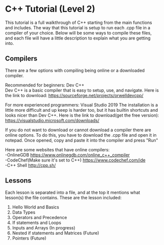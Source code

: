 # C++ Tutorial (Level 2)
This tutorial is a full walkthrough of C++ starting from the main functions and includes. The way that this tutorial is 
setup to run each .cpp file in a compiler of your choice. Below will be some ways to compile these files, and each file 
will have a little description to explain what you are getting into. 

## Compilers
There are a few options with compiling being online or a downloaded compiler. 

Recommended for beginners: Dev C++
<br/>Dev C++ is a basic compiler that is easy to setup, use, and navigate. Here is the link to download: 
https://sourceforge.net/projects/orwelldevcpp/

For more experienced programmers: Visual Studio 2019
The installation is a little more difficult and up keep is harder too, but it has builtin shortcuts
and looks nicer than Dev C++.
Here is the link to download(get the free version): https://visualstudio.microsoft.com/downloads/

If you do not want to download or cannot download a compiler there are online options. To do this, you have to download the .cpp file and open it in notepad. Once opened, copy and paste it into the compiler and press "Run"

Here are some websites that have online compilers:
<br/>-OnlineGDB https://www.onlinegdb.com/online_c++_compiler
<br/>-CodeChef(Make sure it's set to C++) https://www.codechef.com/ide 
<br/>-C++ Shell http://cpp.sh/ 

## Lessons 
Each lesson is separated into a file, and at the top it mentions what lesson(s) the file contains. These are the lesson included:
1. Hello World and Basics
2. Data Types
3. Operators and Precedence
4. If statements and Loops
5. Inputs and Arrays (In progress)
6. Nested if statements and Matrices (Future)
7. Pointers (Future)
